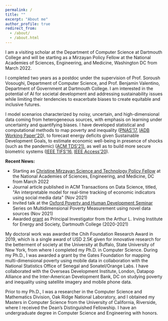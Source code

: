 ```yaml
---
permalink: /
title: ""
excerpt: "About me"
author_profile: true
redirect_from: 
  - /about/
  - /about.html
---
```

I am a visiting scholar at the Department of Computer Science at Dartmouth College and will be starting as a Mirzayan Policy Fellow at the National Academies of Sciences, Engineering, and Medicine, Washington DC from March 2022. 

I completed two years as a postdoc under the supervision of Prof. Soroush Vosoughi, Department of Computer Science, and Prof. Benjamin Valentino, Department of Government at Dartmouth College. I am interested in the potential of AI for societal development and addressing sustainability issues while limiting their tendencies to exacerbate biases to create equitable and inclusive futures.

I model scenarios characterized by noisy, uncertain, and high-dimensional data coming from heterogeneous sources, with emphasis on learning under uncertainty and quantifying biases. I have developed statistical and computational methods to map poverty and inequality (<a href="https://www.pnas.org/content/114/46/E9783">PNAS'17</a>, <a href="https://publications.iadb.org/en/estimating-and-forecasting-income-poverty-and-inequality-in-haiti-using-satellite-imagery-and-mobile-phone-data">IADB Working Paper'20</a>), to forecast energy deficits given Sustainable Development Goals, to estimate economic well-being in presence of shocks (such as the pandemic) (<a href="assets/docs/ACM_TDS_submission_final_revision1_forwebsite.pdf">ACM TDS'21)</a>, as well as to build more secure biometric systems (<a href="assets/docs/ieee_tifs.pdf">IEEE TIFS'16</a>, <a href="https://ieeexplore.ieee.org/document/9157880">IEEE Access'20</a>). 

<p><b>Recent News:</b></p>
<ul>
  <li>Starting as <a href="https://www.nationalacademies.org/our-work/the-christine-mirzayan-science--technology-policy-graduate-fellowship-program">Christine Mirzayan Science and Technology Policy Fellow</a> at the National Academies of Sciences, Engineering, and Medicine, DC from March 2022</li>
  <li>Journal article published in ACM Transactions on Data Science, titled, "An interpretable model for real-time tracking of economic indicators using social media data" (Nov 2021) </li>
  <li>Invited talk at the <a href="https://ophi.org.uk/courses-and-events/seminars/">Oxford Poverty and Human Development Seminar</a> Series on Multidimensional Poverty Measurement using novel data sources (Nov 2021)</li>
  <li> Awarded <a href="https://irving.dartmouth.edu/research/funding-faculty/funded-projects/mapping-country-wide-energy-access-majority-world">grant</a> as Principal Investigator from the Arthur L. Irving Institute for Energy and Society, Dartmouth College (2020-2021)</li>
</ul>

My doctoral work was awarded the Chih Foundation Research Award in 2019, which is a single award of USD 2.5K given for innovative research for the betterment of society at the University at Buffalo, State University of New York, from where I completed my Ph.D. in Computer Science. During my Ph.D., I was awarded a grant by the Gates Foundation for mapping multi-dimensional poverty using mobile data in collaboration with the National Statistics Office of Senegal and Sonatel/Orange Labs. I have collaborated with the Overseas Development Institute, London, Datapop Alliance and the Inter-American Development Bank, DC on studying poverty and inequality using satellite imagery and mobile phone data.

Prior to my Ph.D., I was a researcher in the Computer Science and Mathematics Division, Oak Ridge National Laboratory, and I obtained my Masters in Computer Science from the University of California, Riverside, where I received the Dean’s Distinguished Fellowship. I have an undergraduate degree in Computer Science and Engineering with honors.
